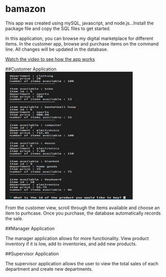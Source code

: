 # bamazon

<p>This app was created using mySQL, javascript, and node.js...Install the package file and copy the SQL files to get started. </p>

<p>In this application, you can browse my digital marketplace for different items.  In the customer app, browse and purchase items on the command line.  All changes will be updated in the database.</p>

[Watch the video to see how the app works](https://www.youtube.com/watch?v=sxWO0kOMVxg&feature=youtu.be)


##Customer Application
<img src="./images/customer-view.png" width="400" height="400">
<p>From the customer view, scroll through the items available and choose an item to purhcase.  Once you purchase, the database automatically records the sale.</p>

##Manager Application
<p>The manager application allows for more functionality.  View product inventory if it is low, add to inventories, and add new products.</p>

##Supervisor Application
<p>The supervisor application allows the user to view the total sales of each department and create new departments.</p>
